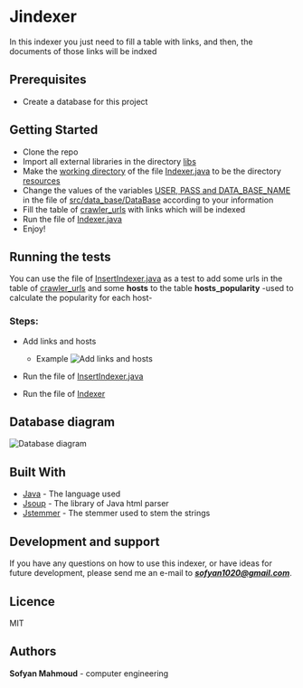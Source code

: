 # Jindexer

In this indexer you just need to fill a table with links, and then, the documents of those links will be indxed


## Prerequisites

* Create a database for this project 

## Getting Started

* Clone the repo
* Import all external libraries in the directory <ins>libs</ins>
* Make the <ins>working directory</ins> of the file <ins>Indexer.java</ins> to be the directory <ins>resources</ins>
* Change the values of the variables <ins>USER, PASS and DATA_BASE_NAME</ins> in the file of <ins>src/data_base/DataBase</ins> according to your information
* Fill the table of <ins>crawler_urls</ins> with links which will be indexed
* Run the file of <ins>Indexer.java</ins>
* Enjoy!



## Running the tests

You can use the file of <ins>InsertIndexer.java</ins> as a test to add some urls in the table of <ins>crawler_urls</ins>
and some **hosts** to the table **hosts_popularity** -used to calculate the popularity for each host-

### Steps:

* Add links and hosts
    * Example
![Add links and hosts](https://github.com/SofyanMahmoud0000/Buffer/blob/master/Addlinks.png)

* Run the file of <ins>InsertIndexer.java</ins>
* Run the file of <ins>Indexer</ins>

## Database diagram
![Database diagram](https://github.com/sofyanmahmoud0000/Buffer/blob/master/DataBaseDiagram.png) 

## Built With

* [Java](https://www.geeksforgeeks.org/java/) - The language used
* [Jsoup](https://github.com/jhy/jsoup) - The library of Java html parser 
* [Jstemmer](https://github.com/sofyanmahmoud0000/Jstemmer) - The stemmer used to stem the strings 

## Development and support

If you have any questions on how to use this indexer, or have ideas for future development, please send me an e-mail to ***sofyan1020@gmail.com***.


## Licence 
MIT

## Authors

**Sofyan Mahmoud** - computer engineering 

